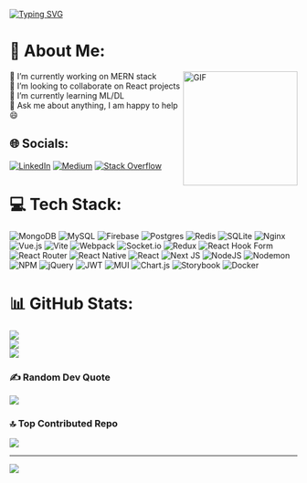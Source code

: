 

[![Typing SVG](https://readme-typing-svg.demolab.com?font=Fira+Code&duration=2000&pause=1000&color=F71168&background=FFFFFF00&center=false&vCenter=true&random=true&width=600&lines=Associate+Software+Engineer;Full+stack+Engineer;2%2B+Years+of+experience;Self+driven+and+always+positive)](https://git.io/typing-svg)

# 💫 About Me:
<img align="right" height="200px" alt="GIF" src="https://giphy.com/embed/ZVik7pBtu9dNS" />
🔭 I’m currently working on MERN stack <br>👯 I’m looking to collaborate on React projects<br>🌱 I’m currently learning ML/DL <br>💬 Ask me about anything, I am happy to help😄<br>

## 🌐 Socials:

[![LinkedIn](https://img.shields.io/badge/LinkedIn-%230077B5.svg?logo=linkedin&logoColor=white)](https://linkedin.com/in/saurav-rathod-b3140a1b0) [![Medium](https://img.shields.io/badge/Medium-12100E?logo=medium&logoColor=white)](https://medium.com/@saurav019) [![Stack Overflow](https://img.shields.io/badge/-Stackoverflow-FE7A16?logo=stack-overflow&logoColor=white)](https://stackoverflow.com/users/22324269)

# 💻 Tech Stack:

![MongoDB](https://img.shields.io/badge/MongoDB-%234ea94b.svg?style=flat&logo=mongodb&logoColor=white) ![MySQL](https://img.shields.io/badge/mysql-%2300000f.svg?style=flat&logo=mysql&logoColor=white) ![Firebase](https://img.shields.io/badge/Firebase-039BE5?style=flat&logo=Firebase&logoColor=white) ![Postgres](https://img.shields.io/badge/postgres-%23316192.svg?style=flat&logo=postgresql&logoColor=white) ![Redis](https://img.shields.io/badge/redis-%23DD0031.svg?style=flat&logo=redis&logoColor=white) ![SQLite](https://img.shields.io/badge/sqlite-%2307405e.svg?style=flat&logo=sqlite&logoColor=white) ![Nginx](https://img.shields.io/badge/nginx-%23009639.svg?style=flat&logo=nginx&logoColor=white) ![Vue.js](https://img.shields.io/badge/vue.js-%2335495e.svg?style=flat&logo=vuedotjs&logoColor=%234FC08D) ![Vite](https://img.shields.io/badge/vite-%23646CFF.svg?style=flat&logo=vite&logoColor=white) ![Webpack](https://img.shields.io/badge/webpack-%238DD6F9.svg?style=flat&logo=webpack&logoColor=black) ![Socket.io](https://img.shields.io/badge/Socket.io-black?style=flat&logo=socket.io&badgeColor=010101) ![Redux](https://img.shields.io/badge/redux-%23593d88.svg?style=flat&logo=redux&logoColor=white) ![React Hook Form](https://img.shields.io/badge/React%20Hook%20Form-%23EC5990.svg?style=flat&logo=reacthookform&logoColor=white) ![React Router](https://img.shields.io/badge/React_Router-CA4245?style=flat&logo=react-router&logoColor=white) ![React Native](https://img.shields.io/badge/react_native-%2320232a.svg?style=flat&logo=react&logoColor=%2361DAFB) ![React](https://img.shields.io/badge/react-%2320232a.svg?style=flat&logo=react&logoColor=%2361DAFB) ![Next JS](https://img.shields.io/badge/Next-black?style=flat&logo=next.js&logoColor=white) ![NodeJS](https://img.shields.io/badge/node.js-6DA55F?style=flat&logo=node.js&logoColor=white) ![Nodemon](https://img.shields.io/badge/NODEMON-%23323330.svg?style=flat&logo=nodemon&logoColor=%BBDEAD) ![NPM](https://img.shields.io/badge/NPM-%23CB3837.svg?style=flat&logo=npm&logoColor=white) ![jQuery](https://img.shields.io/badge/jquery-%230769AD.svg?style=flat&logo=jquery&logoColor=white) ![JWT](https://img.shields.io/badge/JWT-black?style=flat&logo=JSON%20web%20tokens) ![MUI](https://img.shields.io/badge/MUI-%230081CB.svg?style=flat&logo=mui&logoColor=white) ![Chart.js](https://img.shields.io/badge/chart.js-F5788D.svg?style=flat&logo=chart.js&logoColor=white) ![Storybook](https://img.shields.io/badge/-Storybook-FF4785?style=flat&logo=storybook&logoColor=white) ![Docker](https://img.shields.io/badge/docker-%230db7ed.svg?style=flat&logo=docker&logoColor=white)

# 📊 GitHub Stats:

![](https://github-readme-stats.vercel.app/api?username=saurav190&theme=react&hide_border=false&include_all_commits=true&count_private=true)<br/>
![](https://github-readme-streak-stats.herokuapp.com/?user=saurav190&theme=react&hide_border=false)<br/>
![](https://github-readme-stats.vercel.app/api/top-langs/?username=saurav190&theme=react&hide_border=false&include_all_commits=true&count_private=true&layout=compact)

### ✍️ Random Dev Quote

![](https://quotes-github-readme.vercel.app/api?type=horizontal&theme=radical)

### 🔝 Top Contributed Repo

![](https://github-contributor-stats.vercel.app/api?username=saurav190&limit=5&theme=dark&combine_all_yearly_contributions=true)

---

[![](https://visitcount.itsvg.in/api?id=saurav190&icon=0&color=0)](https://visitcount.itsvg.in)

<!-- Proudly created with GPRM ( https://gprm.itsvg.in ) -->
